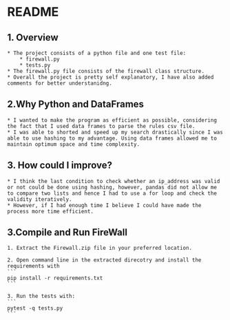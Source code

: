 # README

## 1. Overview

    * The project consists of a python file and one test file:
        * firewall.py
        * tests.py
    * The firewall.py file consists of the firewall class structure.
    * Overall the project is pretty self explanatory, I have also added comments for better understanidng.

## 2.Why Python and DataFrames

    * I wanted to make the program as efficient as possible, considering the fact that I used data frames to parse the rules csv file.
    * I was able to shorted and speed up my search drastically since I was able to use hashing to my advantage. Using data frames allowed me to maintain optimum space and time complexity.
  
## 3. How could I improve?

    * I think the last condition to check whether an ip_address was valid or not could be done using hashing, however, pandas did not allow me to compare two lists and hence I had to use a for loop and check the validity iteratively.
    * However, if I had enough time I believe I could have made the process more time efficient.
  
## 3.Compile and Run FireWall

    1. Extract the Firewall.zip file in your preferred location.

    2. Open command line in the extracted direcotry and install the requirements with
    ```
    pip install -r requirements.txt
    ```

    3. Run the tests with:
    ```
    pytest -q tests.py
    ```
